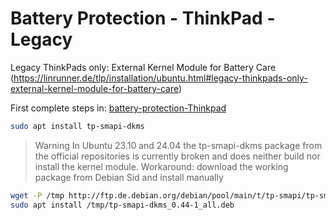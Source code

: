 # Battery Protection - ThinkPad - Legacy
Legacy ThinkPads only: External Kernel Module for Battery Care
(<https://linrunner.de/tlp/installation/ubuntu.html#legacy-thinkpads-only-external-kernel-module-for-battery-care>)

First complete steps in:
[battery-protection-Thinkpad](battery-protection-Thinkpad.md)

```bash
sudo apt install tp-smapi-dkms
```

> Warning
> In Ubuntu 23.10 and 24.04 the tp-smapi-dkms package from the official repositories is currently broken and does neither build nor install the kernel module.
> Workaround: download the working package from Debian Sid and install manually
```bash
wget -P /tmp http://ftp.de.debian.org/debian/pool/main/t/tp-smapi/tp-smapi-dkms_0.44-1_all.deb
sudo apt install /tmp/tp-smapi-dkms_0.44-1_all.deb
```
